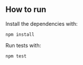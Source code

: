 ## How to run

Install the dependencies with:
```
npm install
```

Run tests with:
```
npm test
```
